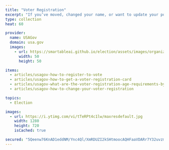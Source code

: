```yaml
---
title: "Voter Registration"
excerpt: "If you’ve moved, changed your name, or want to update your political party affiliation, you need to update your voter registration."
type: collection
heat: 60

provider:
  name: USAGov
  domain: usa.gov
  images:
    - url: https://smartableai.github.io/election/assets/images/organizations/usa.gov-50x50.jpg
      width: 50
      height: 50

items:
  - articles/usagov-how-to-register-to-vote
  - articles/usagov-how-to-get-a-voter-registration-card
  - articles/usagov-what-are-the-voter-registration-age-requirements-by-state
  - articles/usagov-how-to-change-your-voter-registration

topics:
  - Election

images:
  - url: https://i.ytimg.com/vi/tTeRPt4c1lw/maxresdefault.jpg
    width: 1280
    height: 720
    isCached: true

secured: "5Qeenw76KnAD1eddNM/Ync4Ql/XmRDUZI2kSHtmoocAQHFaaVDARr7Y32uvzm/7/nZligC5H29R2zkgBkzOqQ6w4s3hf90Wz3zSpskus9CBto4KszVMQK0PTk0Wyd3HniNkV6+wq5y7V9fpICQYKmErhZlPvRXCldi5RV0Bm0aSQiKxjgO+40lKYCVWaOWHJAt+PlVZsFRZnVYwd8BEgTxO7JfWS6aLxx3q+S+rcXW+GylkMHsWwI7ZZNTjPQNRflW4mc1as8JpV10hdKjkTTqVIahRTDTekwnXRMRSKltGy0H/DmD9YbIUho+Ck7cE6eeDOWgwh05Pl6sB31yagodyNN5imScIIZ9wxUEx0cCA=;5LbLsK4goK3ZQTNL1l/Opg=="
---
```


